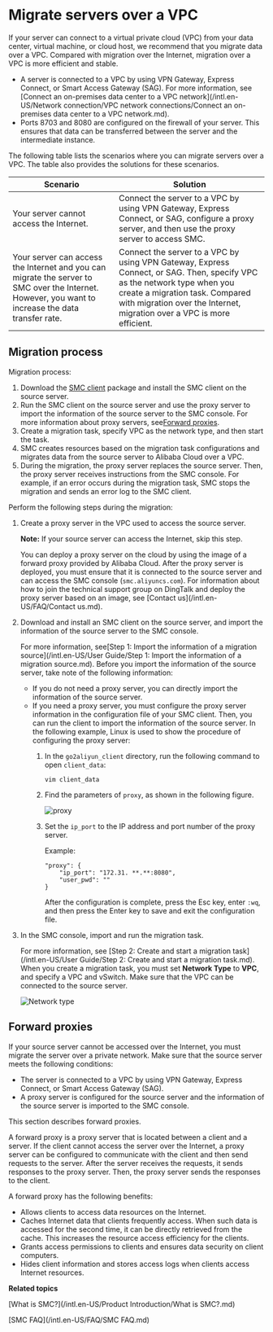 # Migrate servers over a VPC

If your server can connect to a virtual private cloud \(VPC\) from your data center, virtual machine, or cloud host, we recommend that you migrate data over a VPC. Compared with migration over the Internet, migration over a VPC is more efficient and stable.

-   A server is connected to a VPC by using VPN Gateway, Express Connect, or Smart Access Gateway \(SAG\). For more information, see [Connect an on-premises data center to a VPC network](/intl.en-US/Network connection/VPC network connections/Connect an on-premises data center to a VPC network.md).
-   Ports 8703 and 8080 are configured on the firewall of your server. This ensures that data can be transferred between the server and the intermediate instance.

The following table lists the scenarios where you can migrate servers over a VPC. The table also provides the solutions for these scenarios.

|Scenario|Solution|
|--------|--------|
|Your server cannot access the Internet.|Connect the server to a VPC by using VPN Gateway, Express Connect, or SAG, configure a proxy server, and then use the proxy server to access SMC.|
|Your server can access the Internet and you can migrate the server to SMC over the Internet. However, you want to increase the data transfer rate.|Connect the server to a VPC by using VPN Gateway, Express Connect, or SAG. Then, specify VPC as the network type when you create a migration task. Compared with migration over the Internet, migration over a VPC is more efficient.|

## Migration process

Migration process:

1.  Download the [SMC client](https://p2v-tools.oss-cn-hangzhou.aliyuncs.com/smc/Alibaba_Cloud_Migration_Tool.zip?file=Alibaba_Cloud_Migration_Tool.zip) package and install the SMC client on the source server.
2.  Run the SMC client on the source server and use the proxy server to import the information of the source server to the SMC console. For more information about proxy servers, see[Forward proxies](#section_fef_t9b_m2l).
3.  Create a migration task, specify VPC as the network type, and then start the task.
4.  SMC creates resources based on the migration task configurations and migrates data from the source server to Alibaba Cloud over a VPC.
5.  During the migration, the proxy server replaces the source server. Then, the proxy server receives instructions from the SMC console. For example, if an error occurs during the migration task, SMC stops the migration and sends an error log to the SMC client.

Perform the following steps during the migration:

1.  Create a proxy server in the VPC used to access the source server.

    **Note:** If your source server can access the Internet, skip this step.

    You can deploy a proxy server on the cloud by using the image of a forward proxy provided by Alibaba Cloud. After the proxy server is deployed, you must ensure that it is connected to the source server and can access the SMC console \(`smc.aliyuncs.com`\). For information about how to join the technical support group on DingTalk and deploy the proxy server based on an image, see [Contact us](/intl.en-US/FAQ/Contact us.md).

2.  Download and install an SMC client on the source server, and import the information of the source server to the SMC console.

    For more information, see[Step 1: Import the information of a migration source](/intl.en-US/User Guide/Step 1: Import the information of a migration source.md). Before you import the information of the source server, take note of the following information:

    -   If you do not need a proxy server, you can directly import the information of the source server.
    -   If you need a proxy server, you must configure the proxy server information in the configuration file of your SMC client. Then, you can run the client to import the information of the source server. In the following example, Linux is used to show the procedure of configuring the proxy server:
        1.  In the `go2aliyun_client` directory, run the following command to open `client_data`:

            ```
            vim client_data
            ```

        2.  Find the parameters of `proxy`, as shown in the following figure.

            ![proxy](https://static-aliyun-doc.oss-accelerate.aliyuncs.com/assets/img/en-US/2434854161/p232563.png)

        3.  Set the `ip_port` to the IP address and port number of the proxy server.

            Example:

            ```
            "proxy": {
                "ip_port": "172.31. **.**:8080",
                "user_pwd": ""
            }
            ```

            After the configuration is complete, press the Esc key, enter `:wq`, and then press the Enter key to save and exit the configuration file.

3.  In the SMC console, import and run the migration task.

    For more information, see [Step 2: Create and start a migration task](/intl.en-US/User Guide/Step 2: Create and start a migration task.md). When you create a migration task, you must set **Network Type** to **VPC**, and specify a VPC and vSwitch. Make sure that the VPC can be connected to the source server.

    ![Network type](https://static-aliyun-doc.oss-accelerate.aliyuncs.com/assets/img/en-US/2434854161/p232570.png)


## Forward proxies

If your source server cannot be accessed over the Internet, you must migrate the server over a private network. Make sure that the source server meets the following conditions:

-   The server is connected to a VPC by using VPN Gateway, Express Connect, or Smart Access Gateway \(SAG\).
-   A proxy server is configured for the source server and the information of the source server is imported to the SMC console.

This section describes forward proxies.

A forward proxy is a proxy server that is located between a client and a server. If the client cannot access the server over the Internet, a proxy server can be configured to communicate with the client and then send requests to the server. After the server receives the requests, it sends responses to the proxy server. Then, the proxy server sends the responses to the client.

A forward proxy has the following benefits:

-   Allows clients to access data resources on the Internet.
-   Caches Internet data that clients frequently access. When such data is accessed for the second time, it can be directly retrieved from the cache. This increases the resource access efficiency for the clients.
-   Grants access permissions to clients and ensures data security on client computers.
-   Hides client information and stores access logs when clients access Internet resources.

**Related topics**  


[What is SMC?](/intl.en-US/Product Introduction/What is SMC?.md)

[SMC FAQ](/intl.en-US/FAQ/SMC FAQ.md)

